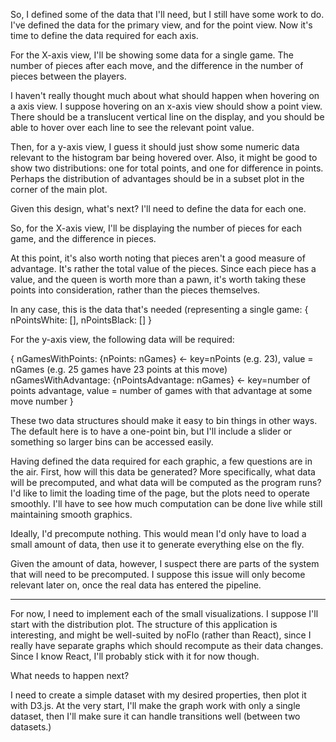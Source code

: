So, I defined some of the data that I'll need, but I still have some work to do. 
I've defined the data for the primary view, and for the point view. Now it's time to define the data required for each axis. 

For the X-axis view, I'll be showing some data for a single game. The number of pieces after each move, and the difference in the number of pieces between the players. 

I haven't really thought much about what should happen when hovering on a axis view. I suppose hovering on an x-axis view should show a point view. There should be a translucent vertical line on the display, and you should be able to hover over each line to see the relevant point value. 

Then, for a y-axis view, I guess it should just show some numeric data relevant to the histogram bar being hovered over. Also, it might be good to show two distributions: one for total points, and one for difference in points. Perhaps the distribution of advantages should be in a subset plot in the corner of the main plot. 

Given this design, what's next? 
I'll need to define the data for each one. 

So, for the X-axis view, I'll be displaying the number of pieces for each game, and the difference in pieces. 

At this point, it's also worth noting that pieces aren't a good measure of advantage. It's rather the total value of the pieces. Since each piece has a value, and the queen is worth more than a pawn, it's worth taking these points into consideration, rather than the pieces themselves. 

In any case, this is the data that's needed (representing a single game: 
{
	nPointsWhite: [],
	nPointsBlack: []
}

For the y-axis view, the following data will be required: 

{
	nGamesWithPoints: {nPoints: nGames} <- key=nPoints (e.g. 23), value = nGames (e.g. 25 games have 23 points at this move)
	nGamesWithAdvantage: {nPointsAdvantage: nGames} <- key=number of points advantage, value = number of games with that advantage at some move number
}

These two data structures should make it easy to bin things in other ways. The default here is to have a one-point bin, but I'll include a slider or something so larger bins can be accessed easily.

Having defined the data required for each graphic, a few questions are in the air. 
First, how will this data be generated? More specifically, what data will be precomputed, and what data will be computed as the program runs? I'd like to limit the loading time of the page, but the plots need to operate smoothly. I'll have to see how much computation can be done live while still maintaining smooth graphics. 

Ideally, I'd precompute nothing. This would mean I'd only have to load a small amount of data, then use it to generate everything else on the fly. 

Given the amount of data, however, I suspect there are parts of the system that will need to be precomputed. I suppose this issue will only become relevant later on, once the real data has entered the pipeline. 

---
For now, I need to implement each of the small visualizations. I suppose I'll start with the distribution plot. The structure of this application is interesting, and might be well-suited by noFlo (rather than React), since I really have separate graphs which should recompute as their data changes. Since I know React, I'll probably stick with it for now though. 

What needs to happen next? 

I need to create a simple dataset with my desired properties, then plot it with D3.js. At the very start, I'll make the graph work with only a single dataset, then I'll make sure it can handle transitions well (between two datasets.)